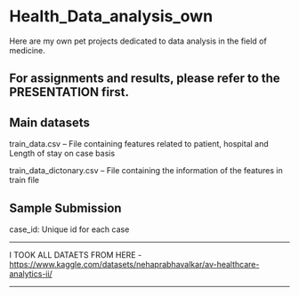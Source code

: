# Health_Data_analysis_own
Here are my own pet projects dedicated to data analysis in the field of medicine.

For assignments and results, please refer to the PRESENTATION first.
--

Main datasets
--
train_data.csv – File containing features related to patient, hospital and Length of stay on case basis

train_data_dictonary.csv – File containing the information of the features in train file

Sample Submission
--
case_id: Unique id for each case

***
I TOOK ALL DATAETS FROM HERE - https://www.kaggle.com/datasets/nehaprabhavalkar/av-healthcare-analytics-ii/
***
